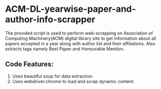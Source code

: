 # ACM-DL-yearwise-paper-and-author-info-scrapper
The provided script is used to perform web-scrapping on Association of Computing Machinery(ACM) digital library site to get information about all papers accepted in a year along with author list and their affiliations. Also extracts tags namely Best Paper and Honourable Mention.

## Code Features:
1) Uses beautiful soup for data extraction.
2) Uses webdriver.chrome to load and scrap dynamic content.
